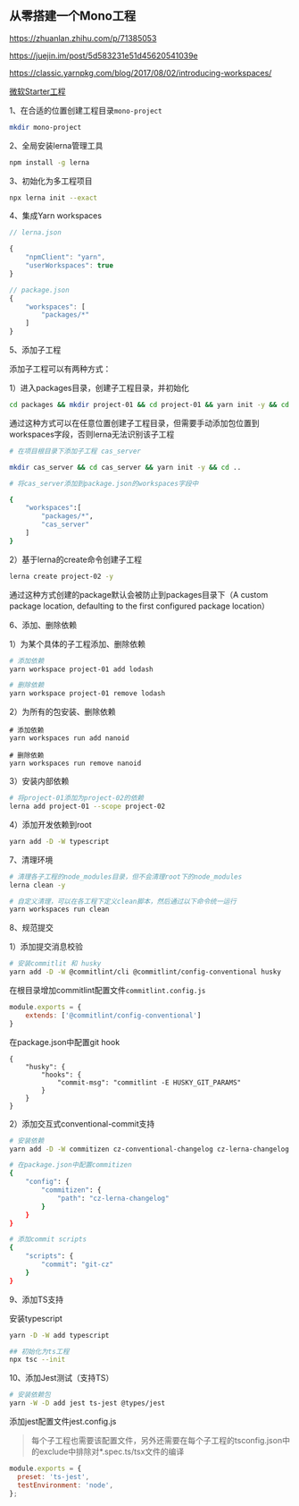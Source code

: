 ## 从零搭建一个Mono工程

https://zhuanlan.zhihu.com/p/71385053

https://juejin.im/post/5d583231e51d45620541039e

https://classic.yarnpkg.com/blog/2017/08/02/introducing-workspaces/

[微软Starter工程](https://github.com/microsoft?q=starter&type=&language=)


1、在合适的位置创建工程目录`mono-project`

```bash
mkdir mono-project
```


2、全局安装lerna管理工具

```bash
npm install -g lerna
```

3、初始化为多工程项目

```bash
npx lerna init --exact 
```

4、集成Yarn workspaces

```js
// lerna.json

{
    "npmClient": "yarn",
    "userWorkspaces": true
}

// package.json
{
    "workspaces": [
        "packages/*"
    ]
}
```


5、添加子工程

添加子工程可以有两种方式：

1）进入packages目录，创建子工程目录，并初始化

```bash
cd packages && mkdir project-01 && cd project-01 && yarn init -y && cd ../..

```

通过这种方式可以在任意位置创建子工程目录，但需要手动添加包位置到workspaces字段，否则lerna无法识别该子工程

```bash
# 在项目根目录下添加子工程 cas_server

mkdir cas_server && cd cas_server && yarn init -y && cd ..

# 将cas_server添加到package.json的workspaces字段中

{
    "workspaces":[
        "packages/*",
        "cas_server"
    ]
}

```

2）基于lerna的create命令创建子工程

```bash
lerna create project-02 -y
```

通过这种方式创建的package默认会被防止到packages目录下（A custom package location, defaulting to the first configured package location）

6、添加、删除依赖

1）为某个具体的子工程添加、删除依赖

```bash
# 添加依赖
yarn workspace project-01 add lodash

# 删除依赖
yarn workspace project-01 remove lodash

```

2）为所有的包安装、删除依赖

```
# 添加依赖
yarn workspaces run add nanoid

# 删除依赖
yarn workspaces run remove nanoid

```

3）安装内部依赖

```bash
# 将project-01添加为project-02的依赖
lerna add project-01 --scope project-02

```

4）添加开发依赖到root

```bash
yarn add -D -W typescript
```

7、清理环境

```bash
# 清理各子工程的node_modules目录，但不会清理root下的node_modules
lerna clean -y

# 自定义清理，可以在各工程下定义clean脚本，然后通过以下命令统一运行
yarn workspaces run clean

```

8、规范提交

1）添加提交消息校验

```bash
# 安装commitlit 和 husky
yarn add -D -W @commitlint/cli @commitlint/config-conventional husky

```

在根目录增加commitlint配置文件`commitlint.config.js`

```javascript
module.exports = {
    extends: ['@commitlint/config-conventional'] 
}
```

在package.json中配置git hook

```
{
    "husky": {
        "hooks": {
            "commit-msg": "commitlint -E HUSKY_GIT_PARAMS"
        }
    }
}

```

2）添加交互式conventional-commit支持

```bash
# 安装依赖
yarn add -D -W commitizen cz-conventional-changelog cz-lerna-changelog

# 在package.json中配置commitizen
{
    "config": {
        "commitizen": {
            "path": "cz-lerna-changelog"
        }
    }
}

# 添加commit scripts
{
    "scripts": {
        "commit": "git-cz"
    }
}

```

9、添加TS支持

安装typescript 

```bash
yarn -D -W add typescript

## 初始化为ts工程
npx tsc --init
```

10、添加Jest测试（支持TS）

```bash
# 安装依赖包
yarn -W -D add jest ts-jest @types/jest
```

添加jest配置文件jest.config.js

> 每个子工程也需要该配置文件，另外还需要在每个子工程的tsconfig.json中的exclude中排除对*.spec.ts/tsx文件的编译

```js
module.exports = {
  preset: 'ts-jest',
  testEnvironment: 'node',
};
```